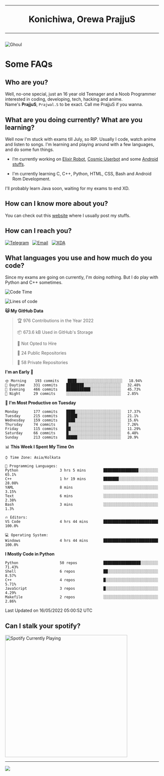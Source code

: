 <h1 align="center"><hr>Konichiwa, Orewa PrajjuS<hr></h1>


<img src="https://telegra.ph/file/6041d22c64479ee5ff802.jpg" alt="Ghoul"/>


<h1>Some FAQs</h1>


<h2>Who are you?</h2>

Well, no-one special, just an 16 year old Teenager and a Noob Programmer interested in coding, developing, tech, hacking and anime.
<br>
Name's <b>PrajjuS</b>, <code>Prajwal.S</code> to be exact. Call me PrajjuS if you wanna.


<h2>What are you doing currently? What are you learning?</h2>

Well now I'm stuck with exams till July, so RIP. Usually I code, watch anime and listen to songs. I'm learning and playing around with a few languages, and do some fun things.

- I’m currently working on <a href="https://t.me/projectelixir_bot">Elixir Robot</a>, <a href="https://github.com/SkyLab-Devs/CosmicUserbot">Cosmic Userbot</a> and some <a href="https://github.com/PrajjuS/device_xiaomi_vince">Android stuffs</a>.

- I'm currently learning C, C++, Python, HTML, CSS, Bash and Android Rom Development.

I'll probably learn Java soon, waiting for my exams to end XD.


<h2>How can I know more about you?</h2>

You can check out this <a href="https://prajjus.tk">website</a> where I usually post my stuffs.


<h2>How can I reach you?</h2>

<a href="https://t.me/PrajjuS"><img src="https://img.shields.io/badge/PrajjuS-2CA5E0?style=flat-square&logo=telegram&logoColor=white" alt="Telegram"/></a>&nbsp;&nbsp;&nbsp;<a href="theprajjus@gmail.com"><img src="https://img.shields.io/badge/theprajjus@gmail.com-D14836?style=flat-square&logo=gmail&logoColor=white" alt="Email"/></a>&nbsp;&nbsp;&nbsp;<a href="https://forum.xda-developers.com/m/prajjus.10388799/"><img src="https://img.shields.io/badge/PrajjuS-F59714?style=flat-square&logo=xda-developers&logoColor=white" alt="XDA"/></a>


<h2>What languages you use and how much do you code?</h2>

Since my exams are going on currently, I'm doing nothing. But I do play with Python and C++ sometimes.

<!--START_SECTION:waka-->
![Code Time](http://img.shields.io/badge/Code%20Time-18%20hrs%2045%20mins-blue)

![Lines of code](https://img.shields.io/badge/From%20Hello%20World%20I%27ve%20Written-205%20Thousand%20lines%20of%20code-blue)

**🐱 My GitHub Data** 

> 🏆 976 Contributions in the Year 2022
 > 
> 📦 673.6 kB Used in GitHub's Storage 
 > 
> 🚫 Not Opted to Hire
 > 
> 📜 24 Public Repositories 
 > 
> 🔑 58 Private Repositories  
 > 
**I'm an Early 🐤** 

```text
🌞 Morning    193 commits    ████░░░░░░░░░░░░░░░░░░░░░   18.94% 
🌆 Daytime    331 commits    ████████░░░░░░░░░░░░░░░░░   32.48% 
🌃 Evening    466 commits    ███████████░░░░░░░░░░░░░░   45.73% 
🌙 Night      29 commits     ░░░░░░░░░░░░░░░░░░░░░░░░░   2.85%

```
📅 **I'm Most Productive on Tuesday** 

```text
Monday       177 commits    ████░░░░░░░░░░░░░░░░░░░░░   17.37% 
Tuesday      215 commits    █████░░░░░░░░░░░░░░░░░░░░   21.1% 
Wednesday    159 commits    ████░░░░░░░░░░░░░░░░░░░░░   15.6% 
Thursday     74 commits     █░░░░░░░░░░░░░░░░░░░░░░░░   7.26% 
Friday       115 commits    ██░░░░░░░░░░░░░░░░░░░░░░░   11.29% 
Saturday     66 commits     █░░░░░░░░░░░░░░░░░░░░░░░░   6.48% 
Sunday       213 commits    █████░░░░░░░░░░░░░░░░░░░░   20.9%

```


📊 **This Week I Spent My Time On** 

```text
⌚︎ Time Zone: Asia/Kolkata

💬 Programming Languages: 
Python                   3 hrs 5 mins        ████████████████░░░░░░░░░   65.1% 
C++                      1 hr 19 mins        ███████░░░░░░░░░░░░░░░░░░   28.08% 
YAML                     8 mins              ░░░░░░░░░░░░░░░░░░░░░░░░░   3.15% 
Text                     6 mins              ░░░░░░░░░░░░░░░░░░░░░░░░░   2.38% 
Bash                     3 mins              ░░░░░░░░░░░░░░░░░░░░░░░░░   1.3%

🔥 Editors: 
VS Code                  4 hrs 44 mins       █████████████████████████   100.0%

💻 Operating System: 
Windows                  4 hrs 44 mins       █████████████████████████   100.0%

```

**I Mostly Code in Python** 

```text
Python                   50 repos            █████████████████░░░░░░░░   71.43% 
Shell                    6 repos             ██░░░░░░░░░░░░░░░░░░░░░░░   8.57% 
C++                      4 repos             █░░░░░░░░░░░░░░░░░░░░░░░░   5.71% 
JavaScript               3 repos             █░░░░░░░░░░░░░░░░░░░░░░░░   4.29% 
Makefile                 2 repos             ░░░░░░░░░░░░░░░░░░░░░░░░░   2.86%

```



 Last Updated on 16/05/2022 05:00:52 UTC
<!--END_SECTION:waka-->


<h2>Can I stalk your spotify?</h2>

<a href="https://open.spotify.com/user/cotgk31v4nhw20gs5adb29jq5"><img src="https://spotify-readme-prajjus.vercel.app/api?theme=dark&rainbow=true" alt="Spotify Currently Playing" width="400px"/></a>


<hr>


<img src="https://komarev.com/ghpvc/?username=prajjus&label=Profile%20Views&color=000000&style=flat">
